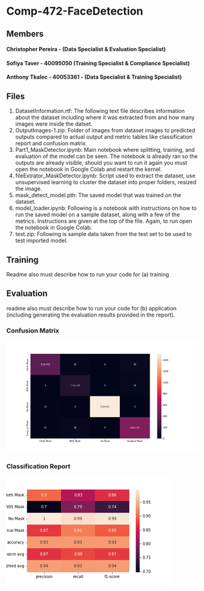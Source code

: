 # Comp-472-FaceDetection

## Members
#### Christopher Pereira - (Data Specialist & Evaluation Specialist)
#### Sofiya Taver - 40095050 (Training Specialist & Compliance Specialist)
#### Anthony Tkalec - 40053361 - (Data Specialist & Training Specialist)

## Files
1. DatasetInformation.rtf: The following text file describes information about the dataset including where it was extracted from and how many images were inside the datset.
2. OutputImages-1.zip: Folder of images from dataset images to predicted outputs compared to actual output and metric tables like classification report and confusion matrix.
3. Part1_MaskDetector.ipynb: Main notebook where splitting, training, and evaluation of the model can be seen. The notebook is already ran so the outputs are already visible, should you want to run it again you must open the notebook in Google Colab and restart the kernel.
4. fileExtrator_MaskDetector.ipynb: Script used to extract the dataset, use unsupervised learning to cluster the dataset into proper folders, resized the image.
5. mask_detect_model.pth: The saved model that was trained on the dataset.
6. model_loader.ipynb: Following is a notebook with instructions on how to run the saved model on a sample dataset, along with a few of the metrics. Instructions are given at the top of the file. Again, to run open the notebook in Google Colab.
7. test.zip: Following is sample data taken from the test set to be used to test imported model.

## Training
Readme also must describe how to run your code for (a) training
## Evaluation
 readme also must describe how to run your code for (b) application (including generating the evaluation results provided in the report).
 

### Confusion Matrix
<a>
  <img src = "./OutputImages-1/OutputImages/confusionMatrix.png">
</a>

### Classification Report
<a>
  <img src = "./OutputImages-1/OutputImages/precision_recall_f1_score.png">
</a>
